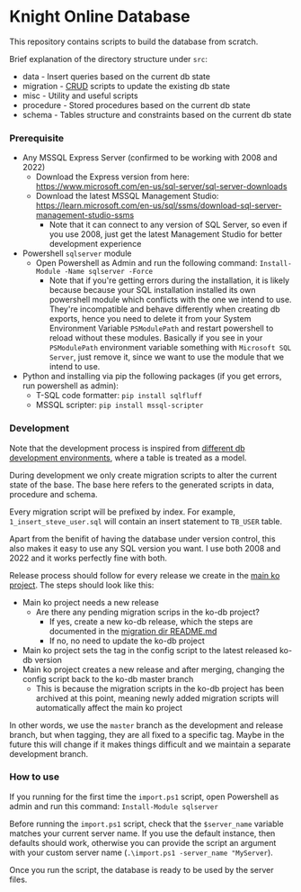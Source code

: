 # Knight Online Database

This repository contains scripts to build the database from scratch.

Brief explanation of the directory structure under `src`:
- data - Insert queries based on the current db state
- migration - [CRUD](https://en.wikipedia.org/wiki/Create,_read,_update_and_delete) scripts to update the existing db state
- misc - Utility and useful scripts
- procedure - Stored procedures based on the current db state
- schema - Tables structure and constraints based on the current db state

### Prerequisite

- Any MSSQL Express Server (confirmed to be working with 2008 and 2022)
  - Download the Express version from here: https://www.microsoft.com/en-us/sql-server/sql-server-downloads
  - Download the latest MSSQL Management Studio: https://learn.microsoft.com/en-us/sql/ssms/download-sql-server-management-studio-ssms
    - Note that it can connect to any version of SQL Server, so even if you use 2008, just get the latest Management Studio for better development experience
- Powershell `sqlserver` module
  - Open Powershell as Admin and run the following command: `Install-Module -Name sqlserver -Force`
    - Note that if you're getting errors during the installation, it is likely because because your SQL installation installed its own powershell module which conflicts with the one we intend to use. They're incompatible and behave differently when creating db exports, hence you need to delete it from your System Environment Variable `PSModulePath` and restart powershell to reload without these modules. Basically if you see in your `PSModulePath` environment variable something with `Microsoft SQL Server`, just remove it, since we want to use the module that we intend to use.
- Python and installing via pip the following packages (if you get errors, run powershell as admin):
  - T-SQL code formatter: `pip install sqlfluff`
  - MSSQL scripter: `pip install mssql-scripter`


### Development

Note that the development process is inspired from [different db development environments](https://docs.djangoproject.com/en/4.0/topics/migrations/), where a table is treated as a model.

During development we only create migration scripts to alter the current state of the base. The base here refers to the generated scripts in data, procedure and schema.

Every migration script will be prefixed by index. For example, `1_insert_steve_user.sql` will contain an insert statement to `TB_USER` table.

Apart from the benifit of having the database under version control, this also makes it easy to use any SQL version you want. I use both 2008 and 2022 and it works perfectly fine with both.

Release process should follow for every release we create in the [main ko project](https://github.com/ko4life-net/ko). The steps should look like this:
- Main ko project needs a new release
  - Are there any pending migration scrips in the ko-db project?
    - If yes, create a new ko-db release, which the steps are documented in the [migration dir README.md](/src/migration/README.md)
    - If no, no need to update the ko-db project
- Main ko project sets the tag in the config script to the latest released ko-db version
- Main ko project creates a new release and after merging, changing the config script back to the ko-db master branch
  - This is because the migration scripts in the ko-db project has been archived at this point, meaning newly added migration scripts will automatically affect the main ko project

In other words, we use the `master` branch as the development and release branch, but when tagging, they are all fixed to a specific tag.
Maybe in the future this will change if it makes things difficult and we maintain a separate development branch.

### How to use

If you running for the first time the `import.ps1` script, open Powershell as admin and run this command: `Install-Module sqlserver`

Before running the `import.ps1` script, check that the `$server_name` variable matches your current server name. If you use the default instance, then defaults should work, otherwise you can provide the script an argument with your custom server name (`.\import.ps1 -server_name "MyServer`).

Once you run the script, the database is ready to be used by the server files.
